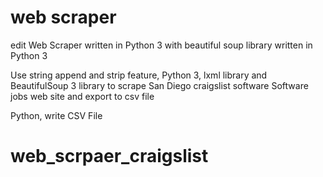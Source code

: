 # web scraper
edit
Web Scraper written in Python 3 with beautiful soup library written in Python 3

Use string append and strip feature, Python 3, lxml library and BeautifulSoup 3 library to scrape San Diego craigslist software Software jobs web site and export to csv file<p>


Python, write CSV File<p>
# web_scrpaer_craigslist
